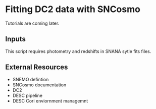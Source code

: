 # Fitting DC2 data with SNCosmo

Tutorials are coming later.

## Inputs

This script requires photometry and redshifts in SNANA sytle fits files. 

## External Resources

- SNEMO defintion
- SNCosmo documentation
- DC2
- DESC pipeline
- DESC Cori enviornment managemnt
